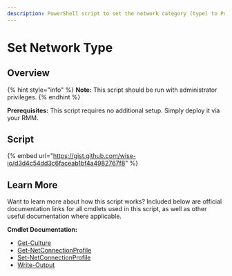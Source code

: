 ```yaml
---
description: PowerShell script to set the network category (type) to Public or Private.
---
```


# Set Network Type

## Overview

{% hint style="info" %}
**Note:** This script should be run with administrator privileges.
{% endhint %}

**Prerequisites:** This script requires no additional setup. Simply deploy it via your RMM.

## Script

{% embed url="https://gist.github.com/wise-io/d3d4c54dd3c6faceab1bf4a4982767f8" %}

## Learn More

Want to learn more about how this script works? Included below are official documentation links for all cmdlets used in this script, as well as other useful documentation where applicable.

**Cmdlet Documentation:**

* [Get-Culture](https://docs.microsoft.com/en-us/powershell/module/microsoft.powershell.utility/get-culture?view=powershell-5.1)
* [Get-NetConnectionProfile](https://docs.microsoft.com/en-us/powershell/module/netconnection/get-netconnectionprofile?view=windowsserver2019-ps)
* [Set-NetConnectionProfile](https://docs.microsoft.com/en-us/powershell/module/netconnection/set-netconnectionprofile?view=windowsserver2019-ps)
* [Write-Output](https://docs.microsoft.com/en-us/powershell/module/microsoft.powershell.utility/write-output?view=powershell-5.1)
